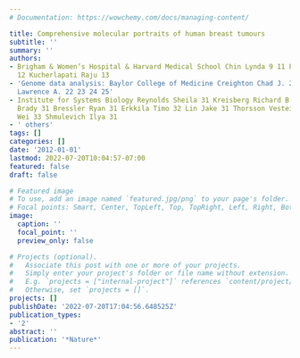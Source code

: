 ```yaml
---
# Documentation: https://wowchemy.com/docs/managing-content/

title: Comprehensive molecular portraits of human breast tumours
subtitle: ''
summary: ''
authors:
- Brigham & Women’s Hospital & Harvard Medical School Chin Lynda 9 11 Park Peter J.
  12 Kucherlapati Raju 13
- 'Genome data analysis: Baylor College of Medicine Creighton Chad J. 22 23 Donehower
  Lawrence A. 22 23 24 25'
- Institute for Systems Biology Reynolds Sheila 31 Kreisberg Richard B. 31 Bernard
  Brady 31 Bressler Ryan 31 Erkkila Timo 32 Lin Jake 31 Thorsson Vesteinn 31 Zhang
  Wei 33 Shmulevich Ilya 31
- ' others'
tags: []
categories: []
date: '2012-01-01'
lastmod: 2022-07-20T10:04:57-07:00
featured: false
draft: false

# Featured image
# To use, add an image named `featured.jpg/png` to your page's folder.
# Focal points: Smart, Center, TopLeft, Top, TopRight, Left, Right, BottomLeft, Bottom, BottomRight.
image:
  caption: ''
  focal_point: ''
  preview_only: false

# Projects (optional).
#   Associate this post with one or more of your projects.
#   Simply enter your project's folder or file name without extension.
#   E.g. `projects = ["internal-project"]` references `content/project/deep-learning/index.md`.
#   Otherwise, set `projects = []`.
projects: []
publishDate: '2022-07-20T17:04:56.648525Z'
publication_types:
- '2'
abstract: ''
publication: '*Nature*'
---
```

